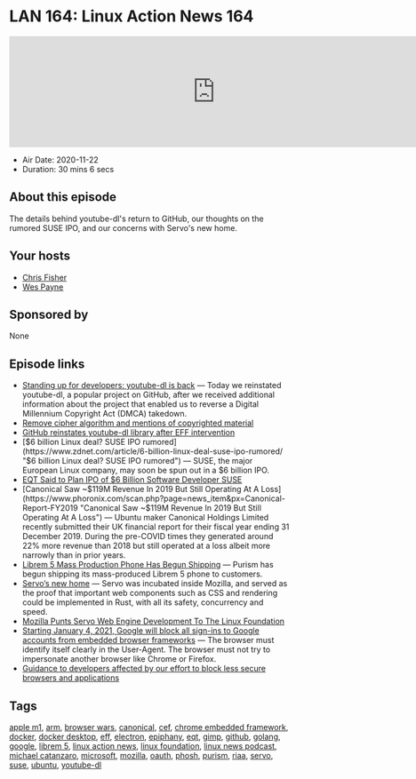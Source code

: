 # LAN 164: Linux Action News 164

<iframe src="https://player.fireside.fm/v2/DAcK9LdX+ea5Ta-zg?theme=dark" width="740" height="200" frameborder="0" scrolling="no"></iframe>

* Air Date: 2020-11-22
* Duration: 30 mins 6 secs

## About this episode

The details behind youtube-dl's return to GitHub, our thoughts on the rumored SUSE IPO, and our concerns with Servo's new home.

## Your hosts
* [Chris Fisher](https://linuxactionnews.com/hosts/chris)
* [Wes Payne](https://linuxactionnews.com/hosts/wes)

## Sponsored by

None



## Episode links

  * [Standing up for developers: youtube-dl is back](https://github.blog/2020-11-16-standing-up-for-developers-youtube-dl-is-back/ "Standing up for developers: youtube-dl is back") — Today we reinstated youtube-dl, a popular project on GitHub, after we received additional information about the project that enabled us to reverse a Digital Millennium Copyright Act (DMCA) takedown. 
  * [Remove cipher algorithm and mentions of copyrighted material ](https://github.com/animelover1984/youtube-dl/commit/0851123c1909558268e8e237214d9c466cf5198d "Remove cipher algorithm and mentions of copyrighted material ")
  * [GitHub reinstates youtube-dl library after EFF intervention](https://www.zdnet.com/article/github-reinstates-youtube-dl-library-after-eff-intervention/ "GitHub reinstates youtube-dl library after EFF intervention")
  * [$6 billion Linux deal? SUSE IPO rumored](https://www.zdnet.com/article/6-billion-linux-deal-suse-ipo-rumored/ "$6 billion Linux deal? SUSE IPO rumored") — SUSE, the major European Linux company, may soon be spun out in a $6 billion IPO.
  * [EQT Said to Plan IPO of $6 Billion Software Developer SUSE](https://www.bloomberg.com/news/articles/2020-11-06/eqt-is-said-to-plan-ipo-of-6-billion-software-developer-suse?sref=y7UfZ5i4 "EQT Said to Plan IPO of $6 Billion Software Developer SUSE")
  * [Canonical Saw ~$119M Revenue In 2019 But Still Operating At A Loss](https://www.phoronix.com/scan.php?page=news_item&px=Canonical-Report-FY2019 "Canonical Saw ~$119M Revenue In 2019 But Still Operating At A Loss") — Ubuntu maker Canonical Holdings Limited recently submitted their UK financial report for their fiscal year ending 31 December 2019. During the pre-COVID times they generated around 22% more revenue than 2018 but still operated at a loss albeit more narrowly than in prior years.
  * [Librem 5 Mass Production Phone Has Begun Shipping](https://puri.sm/posts/librem-5-mass-production-phone-has-begun-shipping/ "Librem 5 Mass Production Phone Has Begun Shipping") — Purism has begun shipping its mass-produced Librem 5 phone to customers.
  * [Servo’s new home](https://blog.servo.org/2020/11/17/servo-home/ "Servo’s new home") — Servo was incubated inside Mozilla, and served as the proof that important web components such as CSS and rendering could be implemented in Rust, with all its safety, concurrency and speed.
  * [Mozilla Punts Servo Web Engine Development To The Linux Foundation](https://www.phoronix.com/scan.php?page=news_item&px=Linux-Foundation-Servo "Mozilla Punts Servo Web Engine Development To The Linux Foundation")
  * [Starting January 4, 2021, Google will block all sign-ins to Google accounts from embedded browser frameworks](https://lists.webkit.org/pipermail/webkit-dev/2020-November/031604.html "Starting January 4, 2021, Google will block all sign-ins to Google accounts from embedded browser frameworks") — The browser must identify itself clearly in the User-Agent. The browser must not try to impersonate another browser like Chrome or Firefox.
  * [Guidance to developers affected by our effort to block less secure browsers and applications](https://developers.googleblog.com/2020/08/guidance-for-our-effort-to-block-less-secure-browser-and-apps.html "Guidance to developers affected by our effort to block less secure browsers and applications")



## Tags

[apple m1](https://linuxactionnews.com/tags/apple%20m1), [arm](https://linuxactionnews.com/tags/arm), [browser wars](https://linuxactionnews.com/tags/browser%20wars), [canonical](https://linuxactionnews.com/tags/canonical), [cef](https://linuxactionnews.com/tags/cef), [chrome embedded framework](https://linuxactionnews.com/tags/chrome%20embedded%20framework), [docker](https://linuxactionnews.com/tags/docker), [docker desktop](https://linuxactionnews.com/tags/docker%20desktop), [eff](https://linuxactionnews.com/tags/eff), [electron](https://linuxactionnews.com/tags/electron), [epiphany](https://linuxactionnews.com/tags/epiphany), [eqt](https://linuxactionnews.com/tags/eqt), [gimp](https://linuxactionnews.com/tags/gimp), [github](https://linuxactionnews.com/tags/github), [golang](https://linuxactionnews.com/tags/golang), [google](https://linuxactionnews.com/tags/google), [librem 5](https://linuxactionnews.com/tags/librem%205), [linux action news](https://linuxactionnews.com/tags/linux%20action%20news), [linux foundation](https://linuxactionnews.com/tags/linux%20foundation), [linux news podcast](https://linuxactionnews.com/tags/linux%20news%20podcast), [michael catanzaro](https://linuxactionnews.com/tags/michael%20catanzaro), [microsoft](https://linuxactionnews.com/tags/microsoft), [mozilla](https://linuxactionnews.com/tags/mozilla), [oauth](https://linuxactionnews.com/tags/oauth), [phosh](https://linuxactionnews.com/tags/phosh), [purism](https://linuxactionnews.com/tags/purism), [riaa](https://linuxactionnews.com/tags/riaa), [servo](https://linuxactionnews.com/tags/servo), [suse](https://linuxactionnews.com/tags/suse), [ubuntu](https://linuxactionnews.com/tags/ubuntu), [youtube-dl](https://linuxactionnews.com/tags/youtube-dl)
